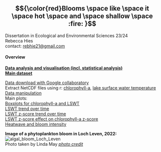 ## $${\color{red}Blooms  \space like  \space it  \space hot  \space and  \space shallow  \space :fire: }$$

Dissertation in Ecological and Environmental Sciences 23/24       
Rebecca Hies   
contact: rebhie21@gmail.com   

#### Overview
**[Data analysis and visualisation (incl. statistical analysis)](/scripts/analysis.R)**   
**[Main dataset](/data/all.csv)**      
   
[Data download with Google collaboratory](/nc_file_bylakeid.ipynb)    
Extract NetCDF files using r: [chlorophyll-a](/scripts/loop_ncs.R), [lake surface water temperature](/scripts/loop_temp.R)   
[Data manipulation](/scripts/data_manip.R)   
Main plots:   
[Boxplots for chlorophyll-a and LSWT](/img/panel_boxplots.png)   
[LSWT trend over time](/img/temp_year.png)   
[LSWT z-score trend over time](/img/z_temp_year.png)   
[LSWT z-score effect on chlorophyll-a z-score](/img/lake_scatter.png)   
[Heatwave and bloom intensity](/img/extremes.png)   

**Image of a phytoplankton bloom in Loch Leven, 2022:**   
![algal_bloom_Loch_Leven](https://github.com/rebeccah2202/diss/assets/114161047/879a3bb4-05e1-48fb-98b0-092f62d453b2)   
Photo taken by Linda May [*photo credit*](https://www.ceh.ac.uk/press/loch-leven-monitoring-online-portal)   
